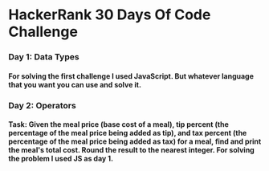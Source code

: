 # HackerRank 30 Days Of Code Challenge
  

### Day 1: Data Types
#### For solving the first challenge I used JavaScript. But whatever language that you want you can use and solve it.   

### Day 2: Operators 
#### Task: Given the meal price (base cost of a meal), tip percent (the percentage of the meal price being added as tip), and tax percent (the percentage of the meal price being added as tax) for a meal, find and print the meal's total cost. Round the result to the nearest integer. For solving the problem I used JS as day 1.
